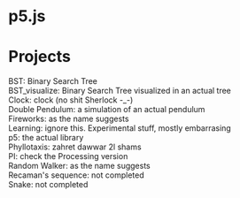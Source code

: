 # p5.js
<h1>Projects</h1>
BST: Binary Search Tree<br>
BST_visualize: Binary Search Tree visualized in an actual tree<br>
Clock: clock (no shit Sherlock -_-)<br>
Double Pendulum: a simulation of an actual pendulum<br>
Fireworks: as the name suggests<br>
Learning: ignore this. Experimental stuff, mostly embarrasing<br>
p5: the actual library<br>
Phyllotaxis: zahret dawwar 2l shams<br>
PI: check the Processing version<br>
Random Walker: as the name suggests<br>
Recaman's sequence: not completed<br>
Snake: not completed<br>
